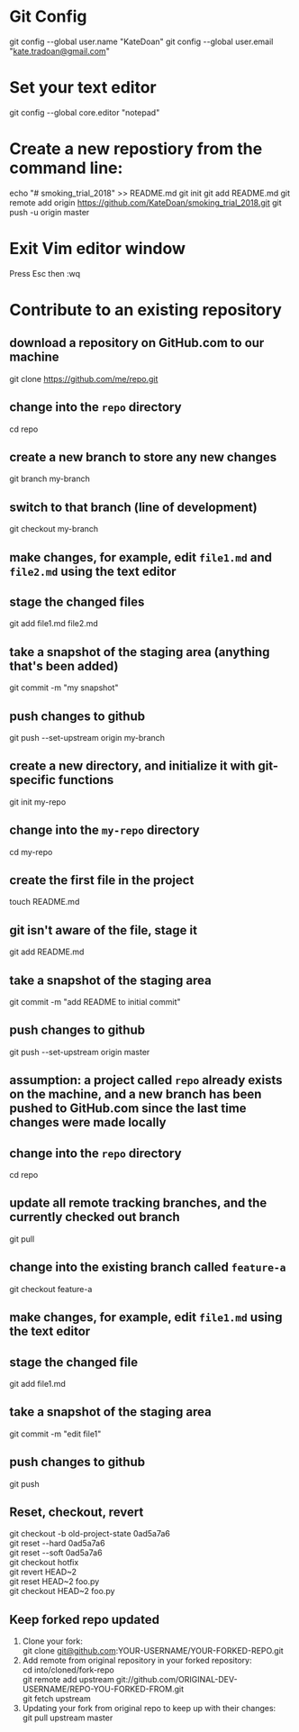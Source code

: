 # Git Config
git config --global user.name "KateDoan"
git config --global user.email "kate.tradoan@gmail.com"

# Set your text editor
git config --global core.editor "notepad"

# Create a new repostiory from the command line:
echo "# smoking_trial_2018" >> README.md
git init
git add README.md
git remote add origin https://github.com/KateDoan/smoking_trial_2018.git
git push -u origin master

# Exit Vim editor window
Press Esc then :wq

# Contribute to an existing repository
## download a repository on GitHub.com to our machine
git clone https://github.com/me/repo.git

## change into the `repo` directory
cd repo

## create a new branch to store any new changes
git branch my-branch

## switch to that branch (line of development)
git checkout my-branch

## make changes, for example, edit `file1.md` and `file2.md` using the text editor

## stage the changed files
git add file1.md file2.md

## take a snapshot of the staging area (anything that's been added)
git commit -m "my snapshot"

## push changes to github
git push --set-upstream origin my-branch

## create a new directory, and initialize it with git-specific functions
git init my-repo

## change into the `my-repo` directory
cd my-repo

## create the first file in the project
touch README.md

## git isn't aware of the file, stage it
git add README.md

## take a snapshot of the staging area
git commit -m "add README to initial commit"

## push changes to github
git push --set-upstream origin master

## assumption: a project called `repo` already exists on the machine, and a new branch has been pushed to GitHub.com since the last time changes were made locally

## change into the `repo` directory
cd repo

## update all remote tracking branches, and the currently checked out branch
git pull

## change into the existing branch called `feature-a`
git checkout feature-a

## make changes, for example, edit `file1.md` using the text editor

## stage the changed file
git add file1.md

## take a snapshot of the staging area
git commit -m "edit file1"

## push changes to github
git push

## Reset, checkout, revert
git checkout -b old-project-state 0ad5a7a6\
git reset --hard 0ad5a7a6\
git reset --soft 0ad5a7a6\
git checkout hotfix\
git revert HEAD\~2\
git reset HEAD\~2 foo.py\
git checkout HEAD~2 foo.py

## Keep forked repo updated
1. Clone your fork:\
git clone git@github.com:YOUR-USERNAME/YOUR-FORKED-REPO.git
2. Add remote from original repository in your forked repository:\
cd into/cloned/fork-repo\
git remote add upstream git://github.com/ORIGINAL-DEV-USERNAME/REPO-YOU-FORKED-FROM.git\
git fetch upstream
3. Updating your fork from original repo to keep up with their changes:\
git pull upstream master